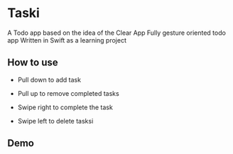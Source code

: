 # Taski
A Todo app based on the idea of the Clear App
Fully gesture oriented todo app
Written in Swift as a learning project

## How to use
 - Pull down to add task

 - Pull up to remove completed tasks

 - Swipe right to complete the task

 - Swipe left to delete tasksi

## Demo



